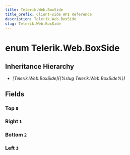 ```yaml
---
title: Telerik.Web.BoxSide
title_prefix: Client-side API Reference
description: Telerik.Web.BoxSide
slug: Telerik.Web.BoxSide
---
```


# enum Telerik.Web.BoxSide

## Inheritance Hierarchy

* *[Telerik.Web.BoxSide]({%slug Telerik.Web.BoxSide%})*

## Fields

### Top `0`

### Right `1`

### Bottom `2`

### Left `3`


